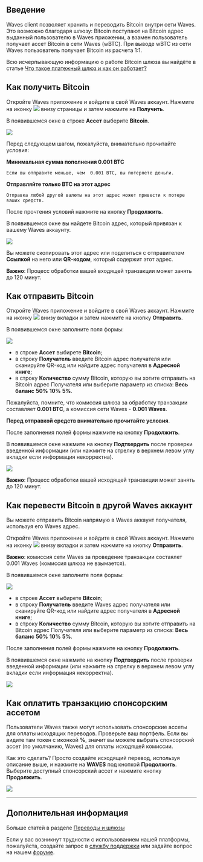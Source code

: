## Введение

Waves client позволяет хранить и переводить Bitcoin внутри сети Waves. Это возможно благодаря шлюзу:
Bitcoin поступают на Bitcoin адрес выданный пользователю в Waves приожении, а взамен пользователь получает ассет Bitcoin в сети Waves (wBTC).
При выводе wBTC из сети Waves пользователь получает Bitcoin из расчета 1:1.

Всю исчерпывающую информацию о работе Bitcoin шлюза вы найдёте в статье [Что такое платежный шлюз и как он работает?](/waves-client/frequently-asked-questions-faq/transfers-and-gateways/payment-gateway.md)

## Как получить Bitcoin

Откройте Waves приложение и войдите в свой Waves аккаунт.
Нажмите на иконку ![](/waves-client/mobile-apps/_assets/waves_transfers_ios_01.png) внизу страницы и затем нажмите на **Получить**.

В появившемся окне в строке **Ассет** выберите **Bitcoin**.

![](/waves-client/mobile-apps/_assets/bitcoin_transfers_01.png)

Перед следующем шагом, пожалуйста, внимательно прочитайте условия:

**Минимальная сумма пополнения 0.001 BTC**
```
Если вы отправите меньше, чем  0.001 BTC, вы потеряете деньги.
```
**Отправляйте только BTC на этот адрес**
```
Отправка любой другой валюты на этот адрес может привести к потере ваших средств.
```

После прочтения условий нажмите на кнопку **Продолжить**.

В появившемся окне вы найдете Bitcoin адрес, который привязан к вашему Waves аккаунту.

![](/waves-client/mobile-apps/_assets/bitcoin_transfers_02.png)

Вы можете скопировать этот адрес или поделиться с отправителем **Ссылкой** на него или **QR-кодом**, который содержит этот адрес.

**Важно**: Процесс обработки вашей входящей транзакции может занять до 120 минут.

## Как отправить Bitcoin

Откройте Waves приложение и войдите в свой Waves аккаунт.
Нажмите на иконку ![](/waves-client/mobile-apps/_assets/waves_transfers_ios_01.png) внизу вкладки и затем нажмите на кнопку **Отправить**.

В появившемся окне заполните поля формы:

![](/waves-client/mobile-apps/_assets/bitcoin_transfers_03.png)

* в строке **Ассет** выбирете **Bitcoin**;
* в строку **Получатель** введите Bitcoin адрес получателя или сканируйте QR-код или найдите адрес получателя в **Адресной книге**;
* в строку **Количество** сумму Bitcoin, которую вы хотите отправить на Bitcoin адрес Получателя или выберите параметр из списка: **Весь баланс** **50%** **10%** **5%**.

Пожалуйста, помните, что комиссия шлюза за обработку транзакции составляет **0.001 BTC**, а комиссия сети Waves - **0.001 Waves**.

**Перед отправкой средств внимательно прочитайте условия**.

После заполнения полей формы нажмите на кнопку **Продолжить**.

В появившемся окне нажмите на кнопку **Подтвердить** после проверки введенной информации (или нажмите на стрелку в верхнем левом углу вкладки если информация некорректна).

![](/waves-client/mobile-apps/_assets/bitcoin_transfers_04.png)

**Важно**: Процесс обработки вашей исходящей транзакции может занять до 120 минут.

## Как перевести Bitcoin в другой Waves аккаунт

Вы можете отправить Bitcoin напрямую в Waves аккаунт получателя, используя его Waves адрес.

Откройте Waves приложение и войдите в свой Waves аккаунт.
Нажмите на иконку ![](/waves-client/mobile-apps/_assets/waves_transfers_ios_01.png) внизу вкладки и затем нажмите на кнопку **Отправить**.

**Важно**: комиссия сети Waves за проведение транзакции состаялет 0.001 Waves \(комиссия шлюза не взымается\).

В появившемся окне заполните поля формы:

![](/waves-client/mobile-apps/_assets/bitcoin_transfers_05.png)

* в строке **Ассет** выбирете **Bitcoin**;
* в строку **Получатель** введите Waves адрес получателя или сканируйте QR-код или найдите адрес получателя в **Адресной книге**;
* в строку **Количество** сумму Bitcoin, которую вы хотите отправить на Bitcoin адрес Получателя или выберите параметр из списка: **Весь баланс** **50%** **10%** **5%**.

После заполнения полей формы нажмите на кнопку **Продолжить**.

В появившемся окне нажмите на кнопку **Подтвердить** после проверки введенной информации (или нажмите на стрелку в верхнем левом углу вкладки если информация некорректна).

![](/waves-client/mobile-apps/_assets/bitcoin_transfers_06.png)

## Как оплатить транзакцию спонсорским ассетом

Пользователи Waves также могут использовать спонсорские ассеты для оплаты исходящих переводов. Проверьте ваш портфель. Если вы видите там токен с иконкой **%**, значит вы можете выбрать спонсорский ассет (по умолчанию, Waves) для оплаты исходящей комиссии.

Как это сделать? Просто создайте исходящий перевод, используя описание выше, и нажмите на **WAVES** под кнопкой **Продолжить**.
Выберите доступный спонсорский ассет и нажмите кнопку **Продолжить**.

![](/waves-client/mobile-apps/_assets/transaction_fee.png)

___

## Дополнительная информация

Больше статей в разделе [Переводы и шлюзы](/waves-client/mobile-apps/iOS/wallet-management.md)

Если у вас возникнут трудности с использованием нашей платформы, пожалуйста, создайте запрос в [службу поддержки](https://support.wavesplatform.com/) или задайте вопрос на нашем [форуме](https://forum.wavesplatform.com/).
